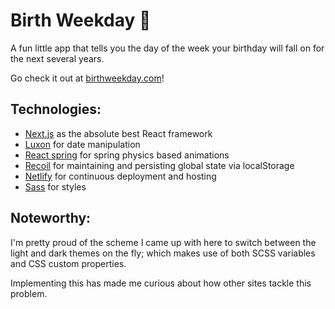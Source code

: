 # Birth Weekday 🎂

A fun little app that tells you the day of the week your birthday will fall on for the next several years.

Go check it out at [birthweekday.com](https://www.birthweekday.com)!

## Technologies:

- [Next.js](https://nextjs.org) as the absolute best React framework
- [Luxon](https://moment.github.io/luxon) for date manipulation
- [React spring](https://www.react-spring.io) for spring physics based animations
- [Recoil](https://recoiljs.org) for maintaining and persisting global state via localStorage
- [Netlify](https://www.netlify.com) for continuous deployment and hosting
- [Sass](https://sass-lang.com) for styles

## Noteworthy:

I'm pretty proud of the scheme I came up with here to switch between the light and dark themes on the fly; which makes use of both SCSS variables and CSS custom properties.

Implementing this has made me curious about how other sites tackle this problem.
